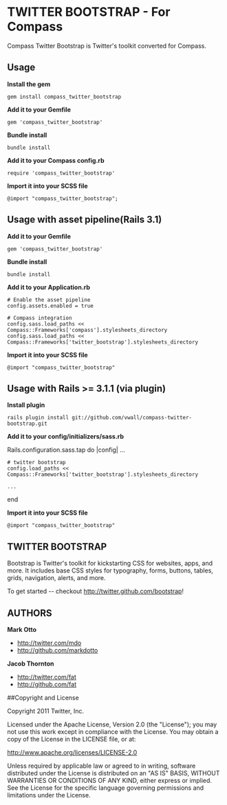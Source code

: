 # TWITTER BOOTSTRAP - For Compass

Compass Twitter Bootstrap is Twitter's toolkit converted for Compass.

## Usage

**Install the gem**

    gem install compass_twitter_bootstrap

**Add it to your Gemfile**

    gem 'compass_twitter_bootstrap'

**Bundle install**

    bundle install

**Add it to your Compass config.rb**

    require 'compass_twitter_bootstrap'

**Import it into your SCSS file**

    @import "compass_twitter_bootstrap";

## Usage with asset pipeline(Rails 3.1)

**Add it to your Gemfile**

    gem 'compass_twitter_bootstrap'

**Bundle install**

    bundle install

**Add it to your Application.rb**
        
    # Enable the asset pipeline
    config.assets.enabled = true

    # Compass integration
    config.sass.load_paths << Compass::Frameworks['compass'].stylesheets_directory
    config.sass.load_paths << Compass::Frameworks['twitter_bootstrap'].stylesheets_directory

**Import it into your SCSS file**

    @import "compass_twitter_bootstrap"


## Usage with Rails >= 3.1.1 (via plugin)

**Install plugin**

    rails plugin install git://github.com/vwall/compass-twitter-bootstrap.git

**Add it to your config/initializers/sass.rb**

  Rails.configuration.sass.tap do |config|
    ...

    # twitter bootstrap  
    config.load_paths << Compass::Frameworks['twitter_bootstrap'].stylesheets_directory

    ...
  end

**Import it into your SCSS file**

    @import "compass_twitter_bootstrap"


## TWITTER BOOTSTRAP

Bootstrap is Twitter's toolkit for kickstarting CSS for websites, apps, and more. It includes base CSS styles for typography, forms, buttons, tables, grids, navigation, alerts, and more.

To get started -- checkout http://twitter.github.com/bootstrap!

## AUTHORS

**Mark Otto**

+ http://twitter.com/mdo
+ http://github.com/markdotto

**Jacob Thornton**

+ http://twitter.com/fat
+ http://github.com/fat


##Copyright and License

Copyright 2011 Twitter, Inc.

Licensed under the Apache License, Version 2.0 (the "License");
you may not use this work except in compliance with the License.
You may obtain a copy of the License in the LICENSE file, or at:

   http://www.apache.org/licenses/LICENSE-2.0

Unless required by applicable law or agreed to in writing, software
distributed under the License is distributed on an "AS IS" BASIS,
WITHOUT WARRANTIES OR CONDITIONS OF ANY KIND, either express or implied.
See the License for the specific language governing permissions and
limitations under the License.
